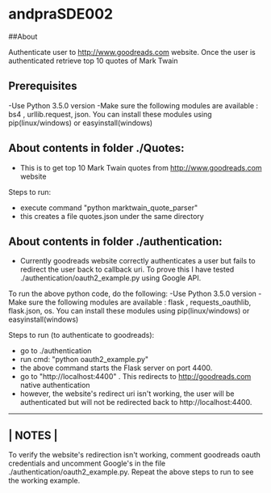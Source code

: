 # andpraSDE002

##About

Authenticate user to http://www.goodreads.com website. Once the user is authenticated retrieve top 10 quotes of Mark Twain

## Prerequisites
-Use Python 3.5.0 version
-Make sure the following modules are available : bs4  , urllib.request, json. You can install these modules using pip(linux/windows) or easyinstall(windows) 


## About contents in folder ./Quotes:
- This is to get top 10 Mark Twain quotes from http://www.goodreads.com website

Steps to run:
- execute command "python marktwain_quote_parser"
- this creates a file quotes.json under the same directory


## About contents in folder ./authentication:
- Currently goodreads website correctly authenticates a user but fails to redirect the user back to callback uri. To prove this I have tested ./authentication/oauth2_example.py using Google API. 

To run the above python code, do the following:
-Use Python 3.5.0 version
-Make sure the following modules are available : flask , requests_oauthlib, flask.json, os. You can install these modules using pip(linux/windows) or easyinstall(windows) 

Steps to run (to authenticate to goodreads):
- go to ./authentication
- run cmd: "python oauth2_example.py"
- the above command starts the Flask server on port 4400. 
- go to "http://localhost:4400" . This redirects to http://goodreads.com native authentication
- however, the website's redirect uri isn't working, the user will be authenticated but will not be redirected back to http://localhost:4400.


---------
| NOTES |
---------
To verify the website's redirection isn't working, comment goodreads oauth credentials and uncomment Google's in the file ./authentication/oauth2_example.py. Repeat the above steps to run to see the working example.

